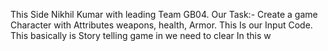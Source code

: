 This Side Nikhil Kumar with leading Team GB04.
Our Task:- Create a game Character with Attributes weapons, health, Armor.
This Is our Input Code.
This basically is Story telling game in we need to clear In this w
